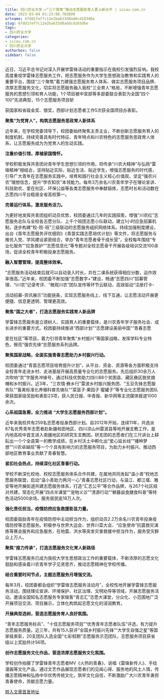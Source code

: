 ```yaml
---
title: 四川农业大学->“三个聚焦”推动志愿服务育人更上新水平 | sicau.com.cn
date: 2023-03-04 01:23:08.703899
urlname: 67dd1fef7c12e2ba633d8addcd103d6e
slug: 67dd1fef7c12e2ba633d8addcd103d6e
tags: 
- 四川农业大学
categories:
- sicau.com.cn
- 四川农业大学
authorbox: false
sidebar: false
---
```

近日，习近平总书记对深入开展学雷锋活动的重要指示在我校引发强烈反响。我校高度重视学雷锋志愿服务工作，把志愿服务作为大学生思想政治教育和实践育人的重要平台，围绕“三个聚焦”着力建强志愿服务育人体系、做实志愿服务项目品牌、浓厚志愿服务文化，切实将志愿服务融入我校“三全育人”格局，不断增强青年志愿服务的思想引领和育人功能，1个项目被中宣部等多部委联合表彰为全国“四个100”先进典型，15个志愿服务项目斩
<!--more-->
获国家和省级金奖、银奖，西部计划志愿者工作5次获全国项目办表彰。

**聚焦“为党育人”，构筑志愿服务思政育人新体系**

近年来，在学校党委领导下，校团委始终聚焦主责主业，不断创新志愿服务育人的制度机制，持续完善具有时代特征、青年特点和川农特色的志愿服务思政育人体系，让志愿服务成为为党育人的生动实践。

**注重价值引领，厚植家国情怀。**

学校积极发挥共青团对青年学生思想引领的作用，将传承“川农大精神”与弘扬“雷锋精神”相结合，坚持贴近实际、贴近生活、贴近学生，增强志愿服务的时代感，引导广大青年在志愿服务实践中，培育和践行社会主义核心价值观，坚定“强农兴农”理想信念，提升“学农知农”本领能力。每年3万余名川农青年学子在理论宣讲、科技助农、爱在社区、环保公益等各类志愿服务中奉献锻炼，志愿时长和活动数在志愿四川平台稳居全省高校第一。

**完善运行体系，激发服务活力。**

为更好地发挥共青团组织动员优势，校团委通过几年的实践探索，增强“川农红”志愿服务总队与全校各志愿分队、上千个班团志愿小队联动，建立1小时应急招募机制，逐步构建“校-院-班”三级联动的志愿服务组织网络体系。持续加强制度建设，出台《青年志愿服务评优细则》《青苗实践志愿培优计划》等文件，将志愿服务与推优入党、学风建设紧密结合，举办“青年志愿者骨干成长营”，全校每年围绕“专业化服务”“应急救护”“志愿信息化”等专题对全校志愿骨干开展各级培训交流100余场，促进全校青年积极投身志愿服务。

**融入智慧管理，提高整体效率。**

“志愿服务活动结束后就可以自动录入时长，并在二课系统获得相应分数，运作效率很高。”近年来，校团委不断加强“志愿数字+”建设，畅通“志愿四川”招募管理、“i川农”记录考评、“微观川农”团队宣传等环节云联动，高效驱动“注册打卡-

活动招募-资讯展示”功能链条，实现志愿服务线上、线下互通，让志愿活动开展更便捷、信息更透明、管理更高效。

**聚焦“国之大者”，打造志愿服务实践育人新品牌**

学雷锋志愿服务是立德树人、实践育人的重要载体，是川农青年学子服务社会、成长进步的重要方式。校团委持续推进“西部计划”“志愿建设美丽中国”“青春志愿

爱在社区”等项目，着力引领青年聚焦“乡村振兴”等国家战略，发挥学科专业特色，擦亮“强农先锋”志愿服务系列品牌。

**聚焦国家战略，全面实施青春志愿助力乡村振兴行动。**

校团委通过“青苗志愿项目培育提升计划”，从平台、资金、资源等各方面积极支持全校青年走进乡村、走进基层开展高质量专业化的志愿服务。先后组织30余万人次吹响“农”字服务冲锋号，通过科技优势助力四川88个贫困县、藏区彝区脱贫摘帽和乡村振兴。近3年，“三农情·彝乡行”雷波乡村振兴服务团、“玉豆先锋志愿服务队”“畜禽标准化养殖科普先锋队”“菜篮子·果园子·蜜罐子”等专业化志愿服务团队荣获国家级奖励和表彰23项，获人民日报、中青报、新华网等主流媒体报道1000余次。

**心系祖国急需，全力推进** **“大学生志愿服务西部计划”。**

近年来我校共有259名志愿者投身西部计划。自2012年开始，连续11年，共选派87名优秀青年志愿者赴新疆和田地区、四川凉山州雷波县等地开展支教工作，是内地高校中首支进入南疆地区的研究生支教团。研支团的志愿者们在三尺讲台上耕耘出一个个全县第一的教学成绩，在乡村沃土中孵化出“爱心延长线”“播种梦想”“川农卓越班”等一个个具有影响力的志愿服务项目，为助力乡村振兴、推动西部地区教育事业贡献了青春智慧。

**紧扣社会热点，持续深化社区青春行动。**

学校不断深化校地、校校志愿服务体系合作共建，在属地共同发起“温小青”校地志愿服务联盟，启动“温小青助力两河一心”青春志愿社区行动，与温江、都江堰、雅安等地开展街道共建志愿服务体系，打造“汇志公平”等合作品牌，与267个社区结对共建，常态化开展“四点半课堂”“宠物义诊”“清源行动”“朝暮益食膳食科普”等特色活动5000余场，服务居民逾18万人次。

**强化责任担当，疫情防控应急救援彰显力量。**

校团委鼓励青年在疫情防控中主动担当作为，组织动员2.2万余名川农青年投身疫情防控等志愿服务。积极参与世界大运会、世界川菜大会、“应急使命”抗震救灾演练等赛会服务和应急服务，在地震、洪水等突发灾害救援中担当作为，服务受灾群众上万人。

**聚焦“接力传承”，打造志愿服务文化育人新路径**

学雷锋志愿服务已成为我校大学生思想政治工作的重要载体，不断浓厚的志愿文化鼓励和感染着川农青年学子见贤思齐，推动志愿精神在学校传播。

**结合重要时间节点，主题志愿服务月增强交流。**

每年3月，校团委都会组织“学雷锋志愿服务活动月”，全校性地开展学雷锋志愿服务活动，围绕理论宣讲、环境保护、社区治理、文明劝导等领域，开展志愿服务活动。邀请全国知名志愿服务专家做客“青志汇”志愿大课堂，分众化、小范围地广泛开展项目交流、项目展示，立体化构筑起志愿文化的浸润教育。

**开展典型选树，营造志愿服务育人良好氛围。**

“青年志愿服务标兵”、“十佳志愿服务项目”“优秀青年志愿者队伍”评选，有力提升志愿服务质量。近三年，共有15人获评“全国乡村振兴先锋”“大学生自强之星”等国家级表彰，20支团队入选全国“七彩假期”志愿服务示范团队，志愿服务项目获省级以上奖励共计56项。

**创作志愿服务文化作品，营造浓厚志愿服务文化氛围。**

学校创作拍摄了学雷锋青年志愿者MV《火热的青春》、说唱《雷锋新传人》、手绘漫画等文化产品，通过文艺作品展现志愿者们的见闻心得、服务地的风土人情，传播志愿精神和弘扬中华优秀传统文化，筑牢文化自信，不断激励广大川农青年勇担青春使命，贡献志愿力量。



[转入文章首发地址](https://news.sicau.edu.cn/info/1078/71193.htm)